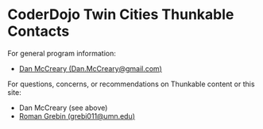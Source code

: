 # CoderDojo Twin Cities Thunkable Contacts

For general program information:

* [Dan McCreary (Dan.McCreary@gmail.com)](mailto:Dan.McCreary@gmail.com)

For questions, concerns, or recommendations on Thunkable content or this site:

* Dan McCreary (see above)
* [Roman Grebin (grebi011@umn.edu)](mailto:grebi011@umn.edu)